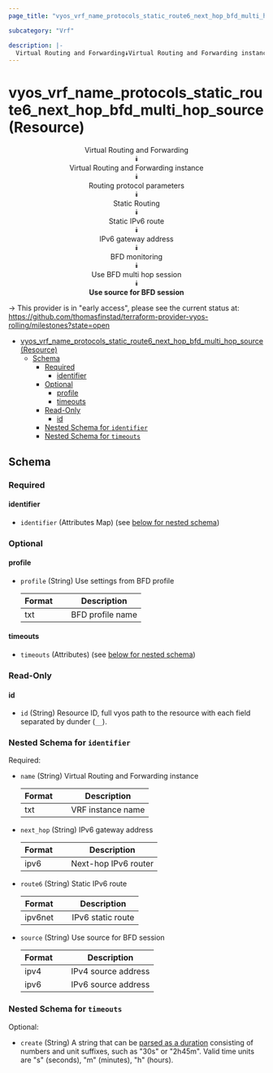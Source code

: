 ```yaml
---
page_title: "vyos_vrf_name_protocols_static_route6_next_hop_bfd_multi_hop_source Resource - vyos"

subcategory: "Vrf"

description: |-
  Virtual Routing and Forwarding⯯Virtual Routing and Forwarding instance⯯Routing protocol parameters⯯Static Routing⯯Static IPv6 route⯯IPv6 gateway address⯯BFD monitoring⯯Use BFD multi hop session⯯Use source for BFD session
---
```


# vyos_vrf_name_protocols_static_route6_next_hop_bfd_multi_hop_source (Resource)
<center>

Virtual Routing and Forwarding  
⯯  
Virtual Routing and Forwarding instance  
⯯  
Routing protocol parameters  
⯯  
Static Routing  
⯯  
Static IPv6 route  
⯯  
IPv6 gateway address  
⯯  
BFD monitoring  
⯯  
Use BFD multi hop session  
⯯  
**Use source for BFD session**


</center>

-> This provider is in "early access", please see the current status at: https://github.com/thomasfinstad/terraform-provider-vyos-rolling/milestones?state=open

<!--TOC-->

- [vyos_vrf_name_protocols_static_route6_next_hop_bfd_multi_hop_source (Resource)](#vyos_vrf_name_protocols_static_route6_next_hop_bfd_multi_hop_source-resource)
  - [Schema](#schema)
    - [Required](#required)
      - [identifier](#identifier)
    - [Optional](#optional)
      - [profile](#profile)
      - [timeouts](#timeouts)
    - [Read-Only](#read-only)
      - [id](#id)
    - [Nested Schema for `identifier`](#nested-schema-for-identifier)
    - [Nested Schema for `timeouts`](#nested-schema-for-timeouts)

<!--TOC-->

<!-- schema generated by tfplugindocs -->
## Schema

### Required

#### identifier
- `identifier` (Attributes Map) (see [below for nested schema](#nestedatt--identifier))

### Optional

#### profile
- `profile` (String) Use settings from BFD profile

    |  Format  &emsp;|  Description       |
    |----------|--------------------|
    |  txt     &emsp;|  BFD profile name  |
#### timeouts
- `timeouts` (Attributes) (see [below for nested schema](#nestedatt--timeouts))

### Read-Only

#### id
- `id` (String) Resource ID, full vyos path to the resource with each field separated by dunder (`__`).

<a id="nestedatt--identifier"></a>
### Nested Schema for `identifier`

Required:

- `name` (String) Virtual Routing and Forwarding instance

    |  Format  &emsp;|  Description        |
    |----------|---------------------|
    |  txt     &emsp;|  VRF instance name  |
- `next_hop` (String) IPv6 gateway address

    |  Format  &emsp;|  Description           |
    |----------|------------------------|
    |  ipv6    &emsp;|  Next-hop IPv6 router  |
- `route6` (String) Static IPv6 route

    |  Format   &emsp;|  Description        |
    |-----------|---------------------|
    |  ipv6net  &emsp;|  IPv6 static route  |
- `source` (String) Use source for BFD session

    |  Format  &emsp;|  Description          |
    |----------|-----------------------|
    |  ipv4    &emsp;|  IPv4 source address  |
    |  ipv6    &emsp;|  IPv6 source address  |


<a id="nestedatt--timeouts"></a>
### Nested Schema for `timeouts`

Optional:

- `create` (String) A string that can be [parsed as a duration](https://pkg.go.dev/time#ParseDuration) consisting of numbers and unit suffixes, such as &#34;30s&#34; or &#34;2h45m&#34;. Valid time units are &#34;s&#34; (seconds), &#34;m&#34; (minutes), &#34;h&#34; (hours).
